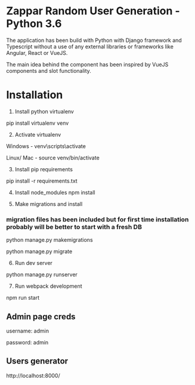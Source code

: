 # Zappar Random User Generation - Python 3.6

The application has been build with Python with Django framework and Typescript without a use of any external libraries or frameworks like Angular, React or VueJS.

The main idea behind the <user-generator> component has been inspired by VueJS components and slot functionality.

# Installation

1. Install python virtualenv

pip install virtualenv venv

2. Activate virtualenv

Windows - venv\scripts\activate

Linux/ Mac - source venv/bin/activate

3. Install pip requirements

pip install -r requirements.txt

4. Install node_modules
npm install

5. Make migrations and install

### migration files has been included but for first time installation probably will be better to start with a fresh DB

python manage.py makemigrations

python manage.py migrate

6. Run dev server 

python manage.py runserver

7. Run webpack development

npm run start


## Admin page creds

username: admin

password: admin

## Users generator
http://localhost:8000/
